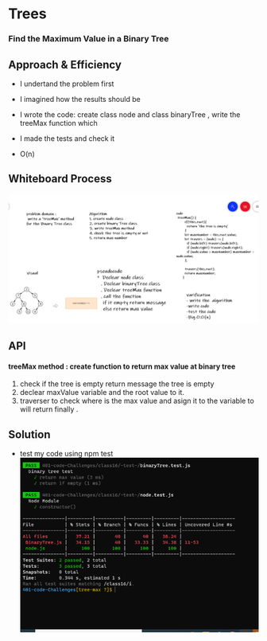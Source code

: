 # Trees
<!-- Short summary or background information -->
### Find the Maximum Value in a Binary Tree


## Approach & Efficiency
<!-- What approach did you take? Why? What is the Big O space/time for this approach? -->
+ I undertand the problem first
+ I imagined how the results should be
+ I wrote the code: create class node and class binaryTree , write the treeMax function which 
+ I made the tests and check it 

+ O(n)
## Whiteboard Process
<!-- Embedded whiteboard image -->
![](whiteboard-16.PNG)

## API
<!-- Description of each method publicly available in each of your trees -->
#### treeMax method :  create function to return max value at binary tree 
1. check if the tree is empty return message the tree is empty 
2. declear maxValue variable and the root value to it.
3. traverser to check where is the max value and asign it to the variable to will return finally .

## Solution
<!-- Show how to run your code, and examples of it in action -->
+ test my code using npm test
![](result-code16.PNG)